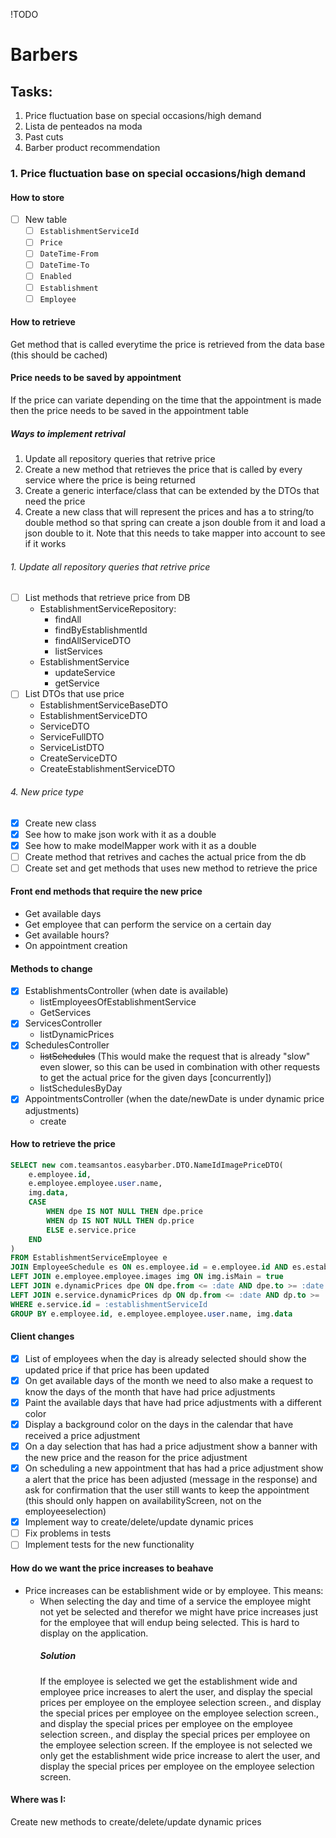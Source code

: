 !TODO

# Barbers

## Tasks:
1. Price fluctuation base on special occasions/high demand
2. Lista de penteados na moda
3. Past cuts
4. Barber product recommendation

### 1. Price fluctuation base on special occasions/high demand
#### How to store
- [ ] New table
    - [ ] `EstablishmentServiceId`
    - [ ] `Price`
    - [ ] `DateTime-From`
    - [ ] `DateTime-To`
    - [ ] `Enabled`
    - [ ] `Establishment`
    - [ ] `Employee`
#### How to retrieve
Get method that is called everytime the price is retrieved from the data base (this should be cached)
#### Price needs to be saved by appointment
If the price can variate depending on the time that the appointment is made then the price needs to be saved in the appointment table
##### Ways to implement retrival
1. Update all repository queries that retrive price
2. Create a new method that retrieves the price that is called by every service where the price is being returned
3. Create a generic interface/class that can be extended by the DTOs that need the price
4. Create a new class that will represent the prices and has a to string/to double method so that spring can create a json double from it and load a json double to it. Note that this needs to take mapper into account to see if it works
###### 1. Update all repository queries that retrive price
- [ ] List methods that retrieve price from DB
    - EstablishmentServiceRepository:
        - findAll
        - findByEstablishmentId
        - findAllServiceDTO
        - listServices
    - EstablishmentService
        - updateService
        - getService
- [ ] List DTOs that use price
    - EstablishmentServiceBaseDTO
    - EstablishmentServiceDTO
    - ServiceDTO
    - ServiceFullDTO
    - ServiceListDTO
    - CreateServiceDTO
    - CreateEstablishmentServiceDTO
###### 4. New price type
- [x] Create new class
- [x] See how to make json work with it as a double
- [x] See how to make modelMapper work with it as a double
- [ ] Create method that retrives and caches the actual price from the db
- [ ] Create set and get methods that uses new method to retrieve the price

#### Front end methods that require the new price
- Get available days
- Get employee that can perform the service on a certain day
- Get available hours?
- On appointment creation

#### Methods to change
- [x] EstablishmentsController (when date is available)
    - listEmployeesOfEstablishmentService
    - GetServices
- [x] ServicesController
    - listDynamicPrices
- [x] SchedulesController
    - ~~listSchedules~~ (This would make the request that is already "slow" even slower, so this can be used in combination with other requests to get the actual price for the given days [concurrently])
    - listSchedulesByDay
- [x] AppointmentsController (when the date/newDate is under dynamic price adjustments)
    - create

#### How to retrieve the price
```sql
SELECT new com.teamsantos.easybarber.DTO.NameIdImagePriceDTO(
    e.employee.id,
    e.employee.employee.user.name,
    img.data,
    CASE
        WHEN dpe IS NOT NULL THEN dpe.price
        WHEN dp IS NOT NULL THEN dp.price
        ELSE e.service.price
    END
)
FROM EstablishmentServiceEmployee e
JOIN EmployeeSchedule es ON es.employee.id = e.employee.id AND es.establishment.id = e.establishment.id
LEFT JOIN e.employee.employee.images img ON img.isMain = true
LEFT JOIN e.dynamicPrices dpe ON dpe.from <= :date AND dpe.to >= :date
LEFT JOIN e.service.dynamicPrices dp ON dp.from <= :date AND dp.to >= :date
WHERE e.service.id = :establishmentServiceId
GROUP BY e.employee.id, e.employee.employee.user.name, img.data
```

#### Client changes
- [x] List of employees when the day is already selected should show the updated price if that price has been updated
- [x] On get available days of the month we need to also make a request to know the days of the month that have had price adjustments
- [x] Paint the available days that have had price adjustments with a different color
- [x] Display a background color on the days in the calendar that have received a price adjustment
- [x] On a day selection that has had a price adjustment show a banner with the new price and the reason for the price adjustment
- [x] On scheduling a new appointment that has had a price adjustment show a alert that the price has been adjusted (message in the response) and ask for confirmation that the user still wants to keep the appointment (this should only happen on availabilityScreen, not on the employeeselection)
- [x] Implement way to create/delete/update dynamic prices
- [ ] Fix problems in tests
- [ ] Implement tests for the new functionality

#### How do we want the price increases to beahave
- Price increases can be establishment wide or by employee. This means: 
    - When selecting the day and time of a service the employee might not yet be selected and therefor we might have price increases just for the employee that will endup being selected.
        This is hard to display on the application. 
        ##### Solution
        If the employee is selected we get the establishment wide and employee price increases to alert the user, and display the special prices per employee on the employee selection screen., and display the special prices per employee on the employee selection screen., and display the special prices per employee on the employee selection screen., and display the special prices per employee on the employee selection screen.       If the employee is not selected we only get the establishment wide price increase to alert the user, and display the special prices per employee on the employee selection screen.

#### Where was I:
Create new methods to create/delete/update dynamic prices